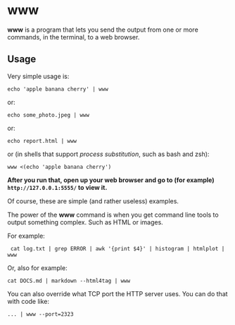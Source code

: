 # www

**www** is a program that lets you send the output from one or more commands, in the terminal, to a web browser.

## Usage

Very simple usage is:

```
echo 'apple banana cherry' | www
```

or:
```
echo some_photo.jpeg | www
```

or:
```
echo report.html | www
```

or (in shells that support *process substitution*, such as bash and zsh):
```
www <(echo 'apple banana cherry')
```

**After you run that, open up your web browser and go to (for example) `http://127.0.0.1:5555/` to view it.**

Of course, these are simple (and rather useless) examples.

The power of the **www** command is when you get command line tools to output something complex.
Such as HTML or images.

For example:
```
 cat log.txt | grep ERROR | awk '{print $4}' | histogram | htmlplot | www
```

Or, also for example:
```
cat DOCS.md | markdown --html4tag | www
```


You can also override what TCP port the HTTP server uses. You can do that with code like:
```
... | www --port=2323
```
